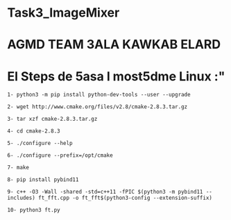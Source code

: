 # Task3_ImageMixer
# AGMD TEAM 3ALA KAWKAB ELARD 

# El Steps de 5asa l most5dme Linux :"

 ```
 1- python3 -m pip install python-dev-tools --user --upgrade
 ```
 ```
 2- wget http://www.cmake.org/files/v2.8/cmake-2.8.3.tar.gz
 ```
 ```
 3- tar xzf cmake-2.8.3.tar.gz
 ```
 ```
 4- cd cmake-2.8.3
 ```
 ```
 5- ./configure --help
 ```
 ```
 6- ./configure --prefix=/opt/cmake
 ```
 ```
 7- make
 ```
 ```
 8- pip install pybind11
 ``` 
 ```
 9- c++ -O3 -Wall -shared -std=c++11 -fPIC $(python3 -m pybind11 --includes) ft_fft.cpp -o ft_fft$(python3-config --extension-suffix)
 ```
 ```
 10- python3 ft.py
 ```

